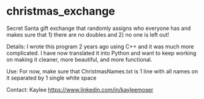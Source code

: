 # christmas_exchange
Secret Santa gift exchange that randomly assigns who everyone has and makes sure that 1) there are no doubles and 2) no one is left out!

Details:
I wrote this program 2 years ago using C++ and it was much more complicated. I have now translated it into Python and want to keep working on making it cleaner, more beautiful, and more functional.

Use: 
For now, make sure that ChristmasNames.txt is 1 line with all names on it separated by 1 single white space

Contact:
Kaylee
https://www.linkedin.com/in/kayleemoser

